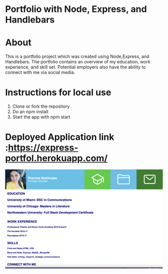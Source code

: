 # Portfolio with Node, Express, and Handlebars

# About 
This is a portfolio project which was created using Node,Express, and Handlebars. The portfolio contains an overview of my education, work experience, and skill set. Potential employers also have the ability to connect with me via social media.

# Instructions for local use 
1) Clone or fork the repository
2) Do an npm install
3) Start the app with npm start



# Deployed Application link :https://express-portfol.herokuapp.com/

![Alt text](public/images/demo.jpg)
